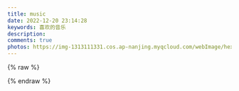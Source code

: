 ```yaml
---
title: music
date: 2022-12-20 23:14:28
keywords: 喜欢的音乐
description: 
comments: true
photos: https://img-1313111331.cos.ap-nanjing.myqcloud.com/webImage/hexoWeb/202208061255248.jpg
---
```

{% raw %}
<meting-js
  server="netease"
  type="playlist"
  id="7575508256"
  mutex="true">
</meting-js>



<meting-js
server="netease"
type="playlist"
id="1851717393"
mutex="true">
</meting-js>
{% endraw %}